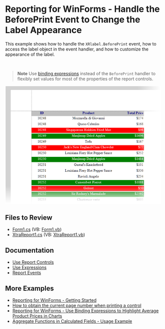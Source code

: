 # Reporting for WinForms - Handle the BeforePrint Event to Change the Label Appearance


This example shows how to handle the `XRlabel.BeforePrint` event, how to access the label object in the event handler, and how to customize the appearance of the label.

![]()

> **Note**
> Use [binding expressions](https://docs.devexpress.com/XtraReports/403357/detailed-guide-to-devexpress-reporting/use-expressions/expressions-overview) instead of the `BeforePrint` handler  to flexibly set values for most of the properties of the report controls.

![](Images/screenshot.png)
## Files to Review

* [Form1.cs](./CS/Form1.cs) (VB: [Form1.vb](./VB/Form1.vb))
* [XtraReport1.cs](./CS/XtraReport1.cs) (VB: [XtraReport1.vb](./VB/XtraReport1.vb))

## Documentation

- [Use Report Controls](https://docs.devexpress.com/XtraReports/2605/detailed-guide-to-devexpress-reporting/use-report-controls)
- [Use Expressions](https://docs.devexpress.com/XtraReports/120091/detailed-guide-to-devexpress-reporting/use-expressions)
- [Report Events](https://docs.devexpress.com/XtraReports/7345/detailed-guide-to-devexpress-reporting/reporting-api/create-reports-in-code/report-events)

## More Examples

- [Reporting for WinForms - Getting Started](https://github.com/DevExpress-Examples/Reporting_getting-started-xtrareports-e5144)
- [How to obtain the current page number when printing a control](https://github.com/DevExpress-Examples/Reporting_how-to-obtain-the-current-page-number-when-printing-a-control-e1952)
- [Reporting for WinForms - Use Binding Expressions to Highlight Average Product Prices in Charts](https://github.com/DevExpress-Examples/reporting-binding-expressions-in-charts)
- [Aggregate Functions in Calculated Fields - Usage Example](https://github.com/DevExpress-Examples/reporting-aggregated-function-calculated-field)




